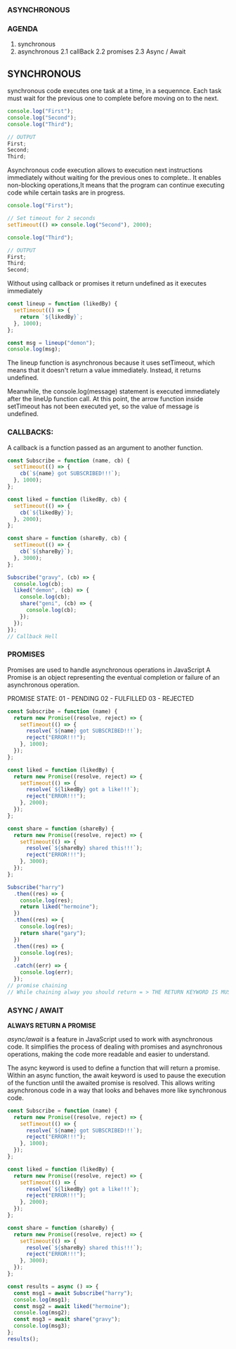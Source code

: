 ### ASYNCHRONOUS

### AGENDA

1. synchronous
2. asynchronous
   2.1 callBack
   2.2 promises
   2.3 Async / Await

## SYNCHRONOUS

synchronous code executes one task at a time, in a sequennce. Each task must wait for the previous one to complete before moving on to the next.

```js
console.log("First");
console.log("Second");
console.log("Third");

// OUTPUT
First;
Second;
Third;
```

Asynchronous code execution allows to execution next instructions immediately without waiting for the previous ones to complete.. It enables non-blocking operations,It means that the program can continue executing code while certain tasks are in progress.

```js
console.log("First");

// Set timeout for 2 seconds
setTimeout(() => console.log("Second"), 2000);

console.log("Third");

// OUTPUT
First;
Third;
Second;
```

Without using callback or promises it return undefined as it executes immediately

```js
const lineup = function (likedBy) {
  setTimeout(() => {
    return `${likedBy}`;
  }, 1000);
};

const msg = lineup("demon");
console.log(msg);
```

The lineup function is asynchronous because it uses setTimeout, which means that it doesn't return a value immediately. Instead, it returns undefined.

Meanwhile, the console.log(message) statement is executed immediately after the lineUp function call. At this point, the arrow function inside setTimeout has not been executed yet, so the value of message is undefined.

### CALLBACKS:

A callback is a function passed as an argument to another function.

```js
const Subscribe = function (name, cb) {
  setTimeout(() => {
    cb(`${name} got SUBSCRIBED!!!`);
  }, 1000);
};

const liked = function (likedBy, cb) {
  setTimeout(() => {
    cb(`${likedBy}`);
  }, 2000);
};

const share = function (shareBy, cb) {
  setTimeout(() => {
    cb(`${shareBy}`);
  }, 3000);
};

Subscribe("gravy", (cb) => {
  console.log(cb);
  liked("demon", (cb) => {
    console.log(cb);
    share("geni", (cb) => {
      console.log(cb);
    });
  });
});
// Callback Hell
```

### PROMISES

Promises are used to handle asynchronous operations in JavaScript
A Promise is an object representing the eventual completion or failure of an asynchronous operation.

PROMISE STATE:
01 - PENDING
02 - FULFILLED
03 - REJECTED

```js
const Subscribe = function (name) {
  return new Promise((resolve, reject) => {
    setTimeout(() => {
      resolve(`${name} got SUBSCRIBED!!!`);
      reject("ERROR!!!");
    }, 1000);
  });
};

const liked = function (likedBy) {
  return new Promise((resolve, reject) => {
    setTimeout(() => {
      resolve(`${likedBy} got a like!!!`);
      reject("ERROR!!!");
    }, 2000);
  });
};

const share = function (shareBy) {
  return new Promise((resolve, reject) => {
    setTimeout(() => {
      resolve(`${shareBy} shared this!!!`);
      reject("ERROR!!!");
    }, 3000);
  });
};

Subscribe("harry")
  .then((res) => {
    console.log(res);
    return liked("hermoine");
  })
  .then((res) => {
    console.log(res);
    return share("gary");
  })
  .then((res) => {
    console.log(res);
  })
  .catch((err) => {
    console.log(err);
  });
// promise chaining
// While chaining alway you should return = > THE RETURN KEYWORD IS MUST!!!
```

### ASYNC / AWAIT

**ALWAYS RETURN A PROMISE**

_async/await_ is a feature in JavaScript used to work with asynchronous code. It simplifies the process of dealing with promises and asynchronous operations, making the code more readable and easier to understand.

The async keyword is used to define a function that will return a promise. Within an async function, the await keyword is used to pause the execution of the function until the awaited promise is resolved. This allows writing asynchronous code in a way that looks and behaves more like synchronous code.

```js
const Subscribe = function (name) {
  return new Promise((resolve, reject) => {
    setTimeout(() => {
      resolve(`${name} got SUBSCRIBED!!!`);
      reject("ERROR!!!");
    }, 1000);
  });
};

const liked = function (likedBy) {
  return new Promise((resolve, reject) => {
    setTimeout(() => {
      resolve(`${likedBy} got a like!!!`);
      reject("ERROR!!!");
    }, 2000);
  });
};

const share = function (shareBy) {
  return new Promise((resolve, reject) => {
    setTimeout(() => {
      resolve(`${shareBy} shared this!!!`);
      reject("ERROR!!!");
    }, 3000);
  });
};

const results = async () => {
  const msg1 = await Subscribe("harry");
  console.log(msg1);
  const msg2 = await liked("hermoine");
  console.log(msg2);
  const msg3 = await share("gravy");
  console.log(msg3);
};
results();
```
